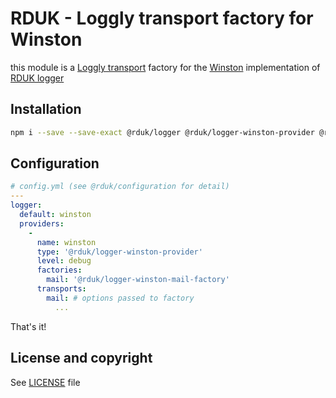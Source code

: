 # RDUK - Loggly transport factory for Winston

this module is a [Loggly transport](https://www.npmjs.com/package/winston-loggly-bulk) factory for the [Winston](https://www.npmjs.com/package/winston) implementation of [RDUK logger](https://www.npmjs.com/package/@rduk/logger)

## Installation

```sh
npm i --save --save-exact @rduk/logger @rduk/logger-winston-provider @rduk/logger-winston-mail-factory
```

## Configuration

```yaml
# config.yml (see @rduk/configuration for detail)
---
logger:
  default: winston
  providers:
    -
      name: winston
      type: '@rduk/logger-winston-provider'
      level: debug
      factories:
        mail: '@rduk/logger-winston-mail-factory'
      transports:
        mail: # options passed to factory
          ...
```

That's it!

## License and copyright

See [LICENSE](LICENSE) file
